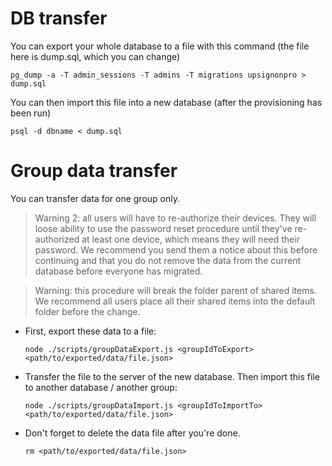 # DB transfer

You can export your whole database to a file with this command (the file here is dump.sql, which you can change)

```
pg_dump -a -T admin_sessions -T admins -T migrations upsignonpro > dump.sql
```

You can then import this file into a new database (after the provisioning has been run)

```
psql -d dbname < dump.sql
```

# Group data transfer

You can transfer data for one group only.

> Warning 2: all users will have to re-authorize their devices. They will loose ability to use the password reset procedure until they've re-authorized at least one device, which means they will need their password. We recommend you send them a notice about this before continuing and that you do not remove the data from the current database before everyone has migrated.

> Warning: this procedure will break the folder parent of shared items. We recommend all users place all their shared items into the default folder before the change.

- First, export these data to a file:

  ```
  node ./scripts/groupDataExport.js <groupIdToExport> <path/to/exported/data/file.json>
  ```

- Transfer the file to the server of the new database.
  Then import this file to another database / another group:

  ```
  node ./scripts/groupDataImport.js <groupIdToImportTo> <path/to/exported/data/file.json>
  ```

- Don't forget to delete the data file after you're done.

  ```
  rm <path/to/exported/data/file.json>
  ```

